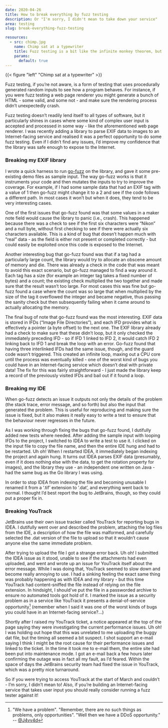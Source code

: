 ```yaml
---
date: 2020-04-26
title: How to break everything by fuzz testing
description: Or "I'm sorry, I didn't mean to take down your service"
area: testing
slug: break-everything-fuzz-testing

resources:
  - src: chimp.jpg
    name: Chimp sat at a typewriter
    title: Fuzz testing is a bit like the infinite monkey theorem, but instead of Shakespeare you get crashes.
    params:
      default: true
---
```


{{< figure "left" "Chimp sat at a typewriter" >}}

Fuzz testing, if you’re not aware, is a form of testing that uses procedurally generated random
inputs to see how a program behaves. For instance, if you were fuzz testing a web page renderer
you might generate a bunch of HTML - some valid, and some not - and make sure the rendering
process didn’t unexpectedly crash.

Fuzz testing doesn’t readily lend itself to all types of software, but it particularly shines
in cases where some kind of complex user input is accepted and processed in some way - like
the aforementioned web page renderer. I was recently adding a library to parse EXIF data to
images to an Internet-facing service and realised it was a perfect opportunity to do some fuzz
testing. Even if I didn’t find any issues, I’d improve my confidence that the library was safe
enough to expose to the Internet.

### Breaking my EXIF library

I wrote a quick harness to run [go-fuzz](https://github.com/dvyukov/go-fuzz) on the library,
and gave it some pre-existing demo files as sample input. The way go-fuzz works is that it
instruments your code and then mutates the inputs to try to improve the coverage. For example,
if I had some sample data that had an EXIF tag with a value of 1 then go-fuzz might change it
to a 2 and see if the code follows a different path. In most cases it won’t but when it does,
they tend to be very interesting cases.

<!--more-->

One of the first issues that go-fuzz found was that some values in a maker note field would cause
the library to panic (i.e., crash). This happened because there was a check to see if the first
six characters were “Nikon” and a null byte, without first checking to see if there were actually
six characters available. This is a kind of bug that doesn’t happen much with “real” data - as
the field is either not present or completed correctly - but could easily be exploited once this
code is exposed to the Internet.

Another interesting bug that go-fuzz found was that if a tag had a particularly large count, the
library would try to allocate an obscene amount of memory and die. There was already a check in
the code that was meant to avoid this exact scenario, but go-fuzz managed to find a way around
it. Each tag has a size (for example an integer tag takes a fixed number of bytes) and a count;
the existing check multiplied the two together and made sure that the result wasn’t too large.
For most cases this was fine but go-fuzz found a case where the count was so large that when
multiplied by the size of the tag it overflowed the integer and became negative, thus passing
the sanity check but then subsequently failing when it came around to actually allocating the
memory.

The final bug of note that go-fuzz found was the most interesting. EXIF data is stored in IFDs
(“Image File Directories”), and each IFD provides what is effectively a pointer (a byte offset)
to the next one. The EXIF library already had a check to make sure that these didn’t loop, but
it only checked the immediately preceding IFD - so if IFD 1 linked to IFD 2, it would catch IFD 2
linking back to IFD 1 and break the loop with an error. Go-fuzz found that having three interlinked
IFDs had the same issue, though, and the guard code wasn’t triggered. This created an infinite
loop, maxing out a CPU core until the process was eventually killed - one of the worst kind of
bugs you could have in an Internet-facing service which doesn’t deal with private data! The fix
for this was fairly straightforward - I just made the library keep a record of the previously
visited IFDs and bail out if it found a loop.

### Breaking my IDE

When go-fuzz detects an issue it outputs not only the details of the problem (the stack trace,
error message, and so forth) but also the input that generated the problem. This is useful for
reproducing and making sure the issue is fixed, but it also makes it really easy to write
a test to ensure that the behaviour never regresses in the future.

As I was working through fixing the bugs that go-fuzz found, I dutifully added new tests where
needed. After adding the sample input with looping IFDs to the project, I switched to IDEA to
write a test to use it. I clicked on the input file to copy the file name, and then the entire
IDE hung and had to be restarted. Uh oh! When I restarted IDEA, it immediately began indexing
the project and again hung. It turns out IDEA parses EXIF data (presumably, even if it does
nothing else with the data, to get the rotation property for images), and the library they use -
an independent one written on Java - had the same bug as the Go library I was using.

In order to stop IDEA from indexing the file and becoming unusable I renamed it from a ‘.tif’
extension to ‘.dat’, and everything went back to normal. I thought I’d best report the bug to
JetBrains, though, so they could put a proper fix in.

### Breaking YouTrack

JetBrains use their own issue tracker called YouTrack for reporting bugs in IDEA. I dutifully
went over and described the problem, attaching the log files from the IDE, a description of how
the file was malformed, and carefully selected the .dat version of the file to upload so that it
wouldn’t cause anyone else the same immediate problem.

After trying to upload the file I got a strange error back. Uh oh! I submitted the IDEA issue as
it stood, unable to see if the attachments had even uploaded, and went and wrote up an issue for
YouTrack itself about the error message. While I was doing that, YouTrack seemed to slow down and
become really annoying to use. I had a sinking feeling the exact same thing was probably
happening as with IDEA and my library - but this time YouTrack had content-sniffed the file
instead of relying on the file extension. In hindsight, I should've put the file in a passworded
archive to ensure no automated tools got hold of it. I marked the issue as a security problem as in
a service like YouTrack it presents a denial-of-service opportunity[^1] (remember when I said it was
one of the worst kinds of bugs you could have in an Internet-facing service?...)

Shortly after I raised my YouTrack ticket, a notice appeared at the top of the page saying they
were investigating the current performance issues. Uh oh! I was holding out hope that this was
unrelated to me uploading the buggy dat file, but the timing all seemed a bit suspect. I shot
support an e-mail saying I think I might be the root cause for their performance issues and
linked to the ticket. In the time it took me to e-mail them, the entire site had been
put into maintenance mode. I got an e-mail back a few hours later confirming the outage
was in fact all my fault, as I’d feared. Within the space of days the JetBrains security team
had fixed the issue in YouTrack, which was a pretty nice turnaround.

So if you were trying to access YouTrack at the start of March and couldn’t - I’m sorry, I didn’t
mean to! Also, if you’re building an Internet-facing service that takes user input you should
really consider running a fuzz tester against it!

[^1]: "We have a problem". "Remember, there are no such things as problems,
      only opportunities". "Well then we have a DDoS opportunity."
      -- [@J4vv4d](https://twitter.com/J4vv4D/status/671090709588496384) 
